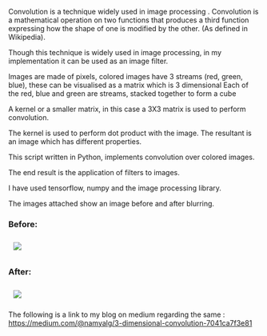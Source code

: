 Convolution is a technique widely used in image processing . Convolution is a mathematical operation on two functions that produces a third function expressing how the shape of one is modified by the other. (As defined in Wikipedia).

Though this technique is widely used in image processing, in my implementation it can be used as an image filter.

Images are made of pixels, colored images have 3 streams (red, green, blue), these can be visualised as a matrix which is 3 dimensional
Each of the red, blue and green are streams, stacked together to form a cube

A kernel or a smaller matrix, in this case a 3X3 matrix is used to perform convolution.

The kernel is used to perform dot product with the image. The resultant is an image which has different properties.

This script written in Python, implements convolution over colored images.

The end result is the application of filters to images.

I have used tensorflow, numpy and the image processing library.

The images attached show an image before and after blurring.

### Before:
<img src="https://i.imgur.com/ecUGgwT.png" style="padding:10px;"/>

### After:
<img src="https://i.imgur.com/YitUbFQ.png" style="padding:10px;"/>

The following is a link to my blog on medium regarding the same : https://medium.com/@namyalg/3-dimensional-convolution-7041ca7f3e81
